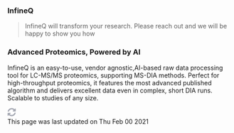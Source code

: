 <div class="main-header"><div id="stick-toc" class="stick-toc"></div><div>

### InfineQ

> InfineQ will transform your research. Please reach out and we will be happy to show you how

### Advanced Proteomics, Powered by AI

InfineQ is an easy-to-use, vendor agnostic,AI-based raw data processing tool for LC-MS/MS proteomics, supporting MS-DIA methods. Perfect for high-throughput proteomics, it features the most advanced published algorithm and delivers excellent data even in complex, short DIA runs. Scalable to studies of any size.

<div class="flex-center last-updated"><div><img src="./assets/media/sync-alt-solid 1.svg" width="19" height="19" alt="sync-icon"></div><div class="last-updated-info">This page was last updated on Thu Feb 00 2021</div></div></div></div>